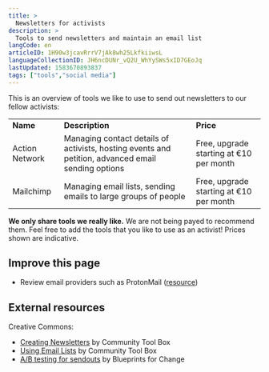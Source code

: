 ```yaml
---
title: >
  Newsletters for activists
description: >
  Tools to send newsletters and maintain an email list
langCode: en
articleID: 1H90w3jcavRrrV7jAk8wh25LkfkiiwsL
languageCollectionID: JH6ncDUNr_vQ2U_WhYySWs5xID7GEoJq
lastUpdated: 1583670893837
tags: ["tools","social media"]
---
```


This is an overview of tools we like to use to send out newsletters to our fellow activists:

<div><table><tbody><tr><td><strong>Name</strong></td><td><strong>Description</strong></td><td><strong>Price</strong></td></tr><tr><td>Action Network</td><td>Managing contact details of activists, hosting events and petition, advanced email sending options</td><td>Free, upgrade starting at €10 per month</td></tr><tr><td>Mailchimp</td><td>Managing email lists, sending emails to large groups of people</td><td>Free, upgrade starting at €10 per month</td></tr></tbody></table></div>

**We only share tools we really like.** We are not being payed to recommend them. Feel free to add the tools that you like to use as an activist! Prices shown are indicative.

## Improve this page

-   Review email providers such as ProtonMail ([resource](https://www.youtube.com/watch?v=DM1tPmxGY7Y))

## External resources

Creative Commons:

-   [Creating Newsletters](https://ctb.ku.edu/en/table-of-contents/participation/promoting-interest/newsletters/main) by Community Tool Box
-   [Using Email Lists](https://ctb.ku.edu/en/table-of-contents/participation/promoting-interest/e-mail/main) by Community Tool Box
-   [A/B testing for sendouts](https://blueprintsfc.org/guide/a-b-testing-for-sendouts-copy/) by Blueprints for Change